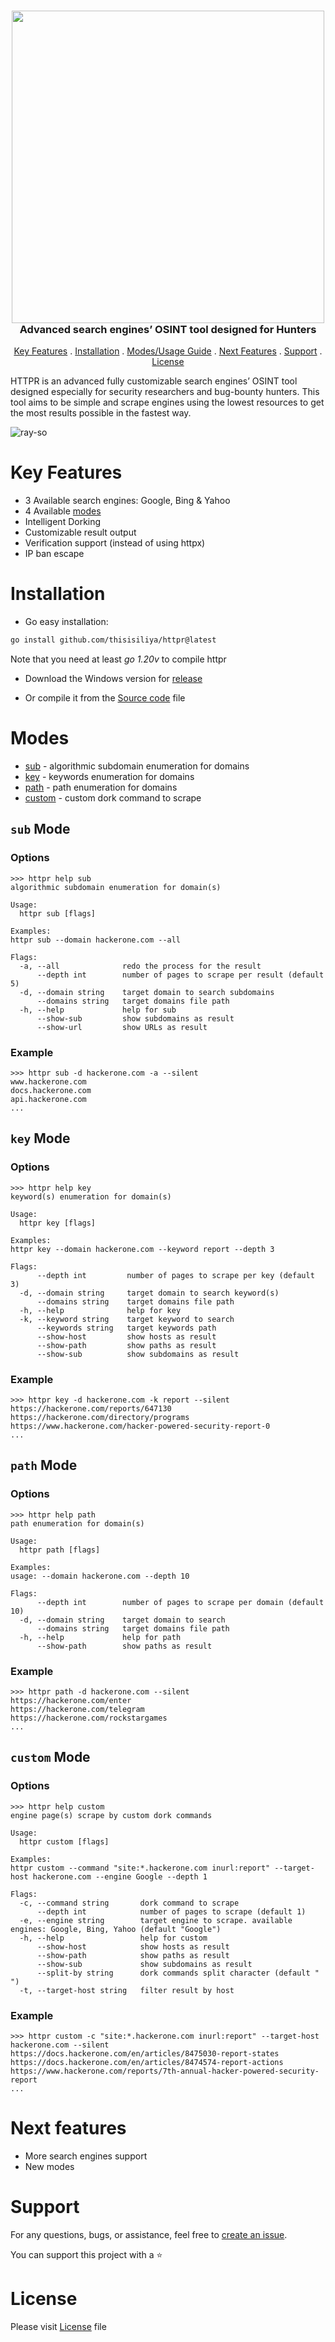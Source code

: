 <h3 align="center">
  <img src="https://github.com/thisisiliya/httpr/assets/66384228/5495f1de-eebd-4fb3-a540-3c2af81f248b" width="500px">
  <br>
  Advanced search engines’ OSINT tool designed for Hunters
</h3>
<p align="center">
  <a href="#key-features">Key Features</a> .
  <a href="#installation">Installation</a> .
  <a href="#modes">Modes/Usage Guide</a> .
  <a href="#next-features">Next Features</a> .
  <a href="#support">Support</a> .
  <a href="#license">License</a>
</p>

HTTPR is an advanced fully customizable search engines’ OSINT tool designed especially for security researchers and bug-bounty hunters. This tool aims to be simple and scrape engines using the lowest resources to get the most results possible in the fastest way.

![ray-so](https://github.com/thisisiliya/httpr/assets/66384228/750e3662-38b1-4211-9096-e46a08ec4bce)

# Key Features
- 3 Available search engines: Google, Bing & Yahoo
- 4 Available [modes](#modes)
- Intelligent Dorking
- Customizable result output
- Verification support (instead of using httpx)
- IP ban escape

# Installation
- Go easy installation:
```bash
go install github.com/thisisiliya/httpr@latest
```
Note that you need at least *go 1.20v* to compile httpr

- Download the Windows version for [release](https://github.com/thisisiliya/httpr/releases)

- Or compile it from the [Source code](https://github.com/thisisiliya/httpr/releases) file

# Modes

- [sub](#sub-mode) - algorithmic subdomain enumeration for domains
- [key](#key-mode) - keywords enumeration for domains
- [path](#path-mode) - path enumeration for domains
- [custom](#custom-mode) - custom dork command to scrape

## `sub` Mode
### Options
```
>>> httpr help sub
algorithmic subdomain enumeration for domain(s)

Usage:
  httpr sub [flags]

Examples:
httpr sub --domain hackerone.com --all

Flags:
  -a, --all              redo the process for the result
      --depth int        number of pages to scrape per result (default 5)
  -d, --domain string    target domain to search subdomains
      --domains string   target domains file path
  -h, --help             help for sub
      --show-sub         show subdomains as result
      --show-url         show URLs as result
```
### Example
```
>>> httpr sub -d hackerone.com -a --silent
www.hackerone.com
docs.hackerone.com
api.hackerone.com
...
```

## `key` Mode
### Options
```
>>> httpr help key
keyword(s) enumeration for domain(s)

Usage:
  httpr key [flags]

Examples:
httpr key --domain hackerone.com --keyword report --depth 3

Flags:
      --depth int         number of pages to scrape per key (default 3)
  -d, --domain string     target domain to search keyword(s)
      --domains string    target domains file path
  -h, --help              help for key
  -k, --keyword string    target keyword to search
      --keywords string   target keywords path
      --show-host         show hosts as result
      --show-path         show paths as result
      --show-sub          show subdomains as result
```
### Example
```
>>> httpr key -d hackerone.com -k report --silent
https://hackerone.com/reports/647130
https://hackerone.com/directory/programs
https://www.hackerone.com/hacker-powered-security-report-0
...
```

## `path` Mode
### Options
```
>>> httpr help path
path enumeration for domain(s)

Usage:
  httpr path [flags]

Examples:
usage: --domain hackerone.com --depth 10

Flags:
      --depth int        number of pages to scrape per domain (default 10)
  -d, --domain string    target domain to search
      --domains string   target domains file path
  -h, --help             help for path
      --show-path        show paths as result
```
### Example 
```
>>> httpr path -d hackerone.com --silent
https://hackerone.com/enter
https://hackerone.com/telegram
https://hackerone.com/rockstargames
...
```

## `custom` Mode
### Options
```
>>> httpr help custom
engine page(s) scrape by custom dork commands

Usage:
  httpr custom [flags]

Examples:
httpr custom --command "site:*.hackerone.com inurl:report" --target-host hackerone.com --engine Google --depth 1

Flags:
  -c, --command string       dork command to scrape
      --depth int            number of pages to scrape (default 1)
  -e, --engine string        target engine to scrape. available engines: Google, Bing, Yahoo (default "Google")
  -h, --help                 help for custom
      --show-host            show hosts as result
      --show-path            show paths as result
      --show-sub             show subdomains as result
      --split-by string      dork commands split character (default " ")
  -t, --target-host string   filter result by host
```
### Example
```
>>> httpr custom -c "site:*.hackerone.com inurl:report" --target-host hackerone.com --silent
https://docs.hackerone.com/en/articles/8475030-report-states
https://docs.hackerone.com/en/articles/8474574-report-actions
https://www.hackerone.com/reports/7th-annual-hacker-powered-security-report
...
```

# Next features
- More search engines support
- New modes

# Support
For any questions, bugs, or assistance, feel free to [create an issue](https://github.com/thisisiliya/httpr/issues/new).

You can support this project with a ⭐

# License
Please visit [License](https://github.com/thisisiliya/httpr/blob/main/LICENSE) file
